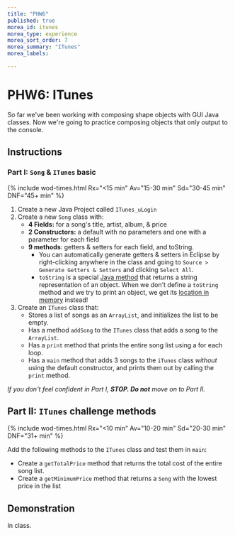 ```yaml
---
title: "PHW6"
published: true
morea_id: itunes
morea_type: experience
morea_sort_order: 7
morea_summary: "ITunes"
morea_labels:

---
```


# PHW6: ITunes

So far we've been working with composing shape objects with GUI Java classes. Now we're going to practice composing objects that only output to the console.

## Instructions

### Part I: `Song` & `ITunes` basic

{% include wod-times.html Rx="<15 min" Av="15-30 min" Sd="30-45 min" DNF="45+ min" %}


1. Create a new Java Project called `ITunes_uLogin`
1. Create a new `Song` class with:
    * **4 Fields:** for a song's title, artist, album, & price
    * **2 Constructors:** a default with no parameters and one with a parameter for each field
    * **9 methods**: getters & setters for each field, and toString.
      * You can automatically generate getters & setters in Eclipse by right-clicking anywhere in the class and going to `Source > Generate Getters & Setters` and clicking `Select All`.
      * `toString` is a special [Java method](https://docs.oracle.com/javase/7/docs/api/java/lang/Object.html#toString%28%29) that returns a string representation of an object. When we don't define a `toString` method and we try to print an object, we get its [location in memory](http://www.dreamincode.net/forums/topic/209515-basics-of-tostring/) instead!
1. Create an `ITunes` class that: 
    * Stores a list of songs as an `ArrayList`, and initializes the list to be empty.
    * Has a method `addSong` to the `ITunes` class that adds a song to the `ArrayList`.
    * Has a `print` method that prints the entire song list using a for each loop.
    * Has a `main` method that adds 3 songs to the `iTunes` class *without* using the default constructor, and prints them out by calling the `print` method.


*If you don't feel confident in Part I, **STOP. Do not** move on to Part II.*


## Part II: `ITunes` challenge methods

{% include wod-times.html Rx="<10 min" Av="10-20 min" Sd="20-30 min" DNF="31+ min" %}


Add the following methods to the `ITunes` class and test them in `main`:

  * Create a `getTotalPrice` method that returns the total cost of the entire song list.
  * Create a `getMinimumPrice` method that returns a `Song` with the lowest price in the list

## Demonstration

In class.

<!--Once you've finished doing the WOD a single time, watch me do it:

{% include youtube.html id="cNWowv9ZkMs" %}

{% include wod-warning.html %}-->
